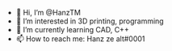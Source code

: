 - 👋 Hi, I’m @HanzTM
- 👀 I’m interested in 3D printing, programming
- 🌱 I’m currently learning CAD, C++
- 📫 How to reach me: Hanz ze alt#0001

<!---
HanzTM/HanzTM is a ✨ special ✨ repository because its `README.md` (this file) appears on your GitHub profile.
You can click the Preview link to take a look at your changes.
--->
